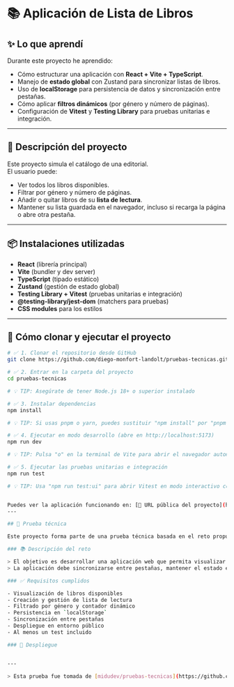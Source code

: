 # 📚 Aplicación de Lista de Libros

## ✨ Lo que aprendí
Durante este proyecto he aprendido:
- Cómo estructurar una aplicación con **React + Vite + TypeScript**.
- Manejo de **estado global** con Zustand para sincronizar listas de libros.
- Uso de **localStorage** para persistencia de datos y sincronización entre pestañas.
- Cómo aplicar **filtros dinámicos** (por género y número de páginas).
- Configuración de **Vitest** y **Testing Library** para pruebas unitarias e integración.

---

## 📝 Descripción del proyecto
Este proyecto simula el catálogo de una editorial.  
El usuario puede:
- Ver todos los libros disponibles.
- Filtrar por género y número de páginas.
- Añadir o quitar libros de su **lista de lectura**.
- Mantener su lista guardada en el navegador, incluso si recarga la página o abre otra pestaña.

---

## 📦 Instalaciones utilizadas

- **React** (librería principal)
- **Vite** (bundler y dev server)
- **TypeScript** (tipado estático)
- **Zustand** (gestión de estado global)
- **Testing Library + Vitest** (pruebas unitarias e integración)
- **@testing-library/jest-dom** (matchers para pruebas)
- **CSS modules** para los estilos

---

## 🚀 Cómo clonar y ejecutar el proyecto

```bash
# ✅ 1. Clonar el repositorio desde GitHub
git clone https://github.com/diego-monfort-landolt/pruebas-tecnicas.git

# ✅ 2. Entrar en la carpeta del proyecto
cd pruebas-tecnicas

# 💡 TIP: Asegúrate de tener Node.js 18+ o superior instalado

# ✅ 3. Instalar dependencias
npm install

# 💡 TIP: Si usas pnpm o yarn, puedes sustituir "npm install" por "pnpm install" o "yarn install"

# ✅ 4. Ejecutar en modo desarrollo (abre en http://localhost:5173)
npm run dev

# 💡 TIP: Pulsa "o" en la terminal de Vite para abrir el navegador automáticamente

# ✅ 5. Ejecutar las pruebas unitarias e integración
npm run test

# 💡 TIP: Usa "npm run test:ui" para abrir Vitest en modo interactivo con recarga en caliente


Puedes ver la aplicación funcionando en: [🔗 URL pública del proyecto](https://diego-monfort-landolt.github.io/book-library/)
---

## 🧪 Prueba técnica

Este proyecto forma parte de una prueba técnica basada en el reto propuesto por [midudev](https://github.com/midudev/pruebas-tecnicas/tree/main/pruebas/01-reading-list).

### 📚 Descripción del reto

> El objetivo es desarrollar una aplicación web que permita visualizar un catálogo de libros, filtrarlos por género y añadirlos a una lista de lectura persistente.  
> La aplicación debe sincronizarse entre pestañas, mantener el estado en `localStorage`, y estar desplegada públicamente.

### ✅ Requisitos cumplidos

- Visualización de libros disponibles
- Creación y gestión de lista de lectura
- Filtrado por género y contador dinámico
- Persistencia en `localStorage`
- Sincronización entre pestañas
- Despliegue en entorno público
- Al menos un test incluido

### 🚀 Despliegue


---

> Esta prueba fue tomada de [midudev/pruebas-tecnicas](https://github.com/midudev/pruebas-tecnicas/tree/main/pruebas/01-reading-list).


